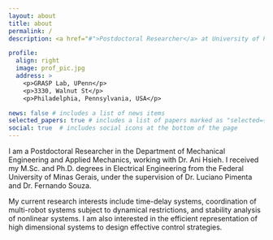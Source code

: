 ```yaml
---
layout: about
title: about
permalink: /
description: <a href="#">Postdoctoral Researcher</a> at University of Pennsylvania, Philadelphia, PA.

profile:
  align: right
  image: prof_pic.jpg
  address: >
    <p>GRASP Lab, UPenn</p>
    <p>3330, Walnut St</p>
    <p>Philadelphia, Pennsylvania, USA</p>

news: false # includes a list of news items
selected_papers: true # includes a list of papers marked as "selected={true}"
social: true  # includes social icons at the bottom of the page
---
```


I am a Postdoctoral Researcher in the Department of Mechanical Engineering and Applied Mechanics,
working with Dr. Ani Hsieh. I received my M.Sc. and Ph.D. degrees in Electrical Engineering from
the Federal University of Minas Gerais, under the supervision of Dr. Luciano Pimenta and
Dr. Fernando Souza.

My current research interests include time-delay systems, coordination of multi-robot systems
subject to dynamical restrictions, and stability analysis of nonlinear systems.
I am also interested in the efficient representation of high dimensional systems to
design effective control strategies.
